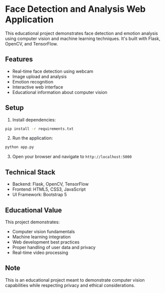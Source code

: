 # Face Detection and Analysis Web Application

This educational project demonstrates face detection and emotion analysis using computer vision and machine learning techniques. It's built with Flask, OpenCV, and TensorFlow.

## Features

- Real-time face detection using webcam
- Image upload and analysis
- Emotion recognition
- Interactive web interface
- Educational information about computer vision

## Setup

1. Install dependencies:
```bash
pip install -r requirements.txt
```

2. Run the application:
```bash
python app.py
```

3. Open your browser and navigate to `http://localhost:5000`

## Technical Stack

- Backend: Flask, OpenCV, TensorFlow
- Frontend: HTML5, CSS3, JavaScript
- UI Framework: Bootstrap 5

## Educational Value

This project demonstrates:
- Computer vision fundamentals
- Machine learning integration
- Web development best practices
- Proper handling of user data and privacy
- Real-time video processing

## Note

This is an educational project meant to demonstrate computer vision capabilities while respecting privacy and ethical considerations.
